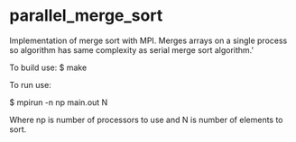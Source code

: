 # parallel_merge_sort

Implementation of merge sort with MPI. 
Merges arrays on a single process so algorithm has same complexity as serial merge sort algorithm.'

To build use:
  $ make

To run use:

  $ mpirun -n np main.out N
  
Where np is number of processors to use and N is number of elements to sort.
